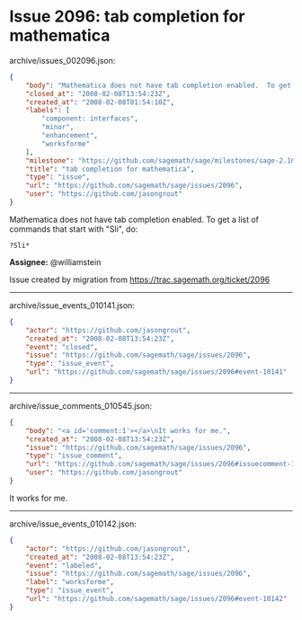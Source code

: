 # Issue 2096: tab completion for mathematica

archive/issues_002096.json:
```json
{
    "body": "Mathematica does not have tab completion enabled.  To get a list of commands that start with \"Sli\", do:\n\n```\n?Sli*\n```\n\n\n**Assignee:** @williamstein\n\nIssue created by migration from https://trac.sagemath.org/ticket/2096\n\n",
    "closed_at": "2008-02-08T13:54:23Z",
    "created_at": "2008-02-08T01:54:10Z",
    "labels": [
        "component: interfaces",
        "minor",
        "enhancement",
        "worksforme"
    ],
    "milestone": "https://github.com/sagemath/sage/milestones/sage-2.10.2",
    "title": "tab completion for mathematica",
    "type": "issue",
    "url": "https://github.com/sagemath/sage/issues/2096",
    "user": "https://github.com/jasongrout"
}
```
Mathematica does not have tab completion enabled.  To get a list of commands that start with "Sli", do:

```
?Sli*
```


**Assignee:** @williamstein

Issue created by migration from https://trac.sagemath.org/ticket/2096





---

archive/issue_events_010141.json:
```json
{
    "actor": "https://github.com/jasongrout",
    "created_at": "2008-02-08T13:54:23Z",
    "event": "closed",
    "issue": "https://github.com/sagemath/sage/issues/2096",
    "type": "issue_event",
    "url": "https://github.com/sagemath/sage/issues/2096#event-10141"
}
```



---

archive/issue_comments_010545.json:
```json
{
    "body": "<a id='comment:1'></a>\nIt works for me.",
    "created_at": "2008-02-08T13:54:23Z",
    "issue": "https://github.com/sagemath/sage/issues/2096",
    "type": "issue_comment",
    "url": "https://github.com/sagemath/sage/issues/2096#issuecomment-10545",
    "user": "https://github.com/jasongrout"
}
```

<a id='comment:1'></a>
It works for me.



---

archive/issue_events_010142.json:
```json
{
    "actor": "https://github.com/jasongrout",
    "created_at": "2008-02-08T13:54:23Z",
    "event": "labeled",
    "issue": "https://github.com/sagemath/sage/issues/2096",
    "label": "worksforme",
    "type": "issue_event",
    "url": "https://github.com/sagemath/sage/issues/2096#event-10142"
}
```
